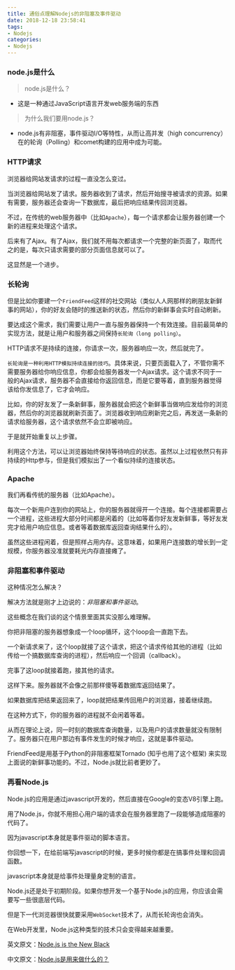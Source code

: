 ```yaml
---
title: 通俗点理解Nodejs的非阻塞及事件驱动
date: 2018-12-18 23:58:41
tags:
- Nodejs
categories:
- Nodejs
---
```



### node.js是什么
> node.js是什么？

* 这是一种通过JavaScript语言开发web服务端的东西

> 为什么我们要用node.js？

* node.js有非阻塞，事件驱动I/O等特性，从而让高并发（high concurrency）在的轮询（Polling）和comet构建的应用中成为可能。
<!--more-->
### HTTP请求

浏览器给网站发请求的过程一直没怎么变过。

当浏览器给网站发了请求。服务器收到了请求，然后开始搜寻被请求的资源。如果有需要，服务器还会查询一下数据库，最后把响应结果传回浏览器。

不过，在传统的web服务器中（比如`Apache`），每一个请求都会让服务器创建一个新的进程来处理这个请求。


后来有了Ajax。有了Ajax，我们就不用每次都请求一个完整的新页面了，取而代之的是，每次只请求需要的部分页面信息就可以了。

这显然是一个进步。

### 长轮询

但是比如你要建一个`FriendFeed`这样的社交网站（类似人人网那样的刷朋友新鲜事的网站），你的好友会随时的推送新的状态，然后你的新鲜事会实时自动刷新。

要达成这个需求，我们需要让用户一直与服务器保持一个有效连接。目前最简单的实现方法，就是让用户和服务器之间保持`长轮询（long polling）`。

HTTP请求不是持续的连接，你请求一次，服务器响应一次，然后就完了。

`长轮询是一种利用HTTP模拟持续连接的技巧`。具体来说，只要页面载入了，不管你需不需要服务器给你响应信息，你都会给服务器发一个Ajax请求。这个请求不同于一般的Ajax请求，服务器不会直接给你返回信息，而是它要等着，直到服务器觉得该给你发信息了，它才会响应。

比如，你的好友发了一条新鲜事，服务器就会把这个新鲜事当做响应发给你的浏览器，然后你的浏览器就刷新页面了。浏览器收到响应刷新完之后，再发送一条新的请求给服务器，这个请求依然不会立即被响应。

于是就开始重复以上步骤。

利用这个方法，可以让浏览器始终保持等待响应的状态。虽然以上过程依然只有非持续的Http参与，但是我们模拟出了一个看似持续的连接状态。

### Apache
我们再看传统的服务器（比如Apache）。

每次一个新用户连到你的网站上，你的服务器就得开一个连接。每个连接都需要占一个进程，这些进程大部分时间都是闲着的（比如等着你好友发新鲜事，等好友发完才给用户响应信息。或者等着数据库返回查询结果什么的）。

虽然这些进程闲着，但是照样占用内存。这意味着，如果用户连接数的增长到一定规模，你服务器没准就要耗光内存直接瘫了。

### 非阻塞和事件驱动
这种情况怎么解决？

解决方法就是刚才上边说的：_非阻塞和事件驱动_。

这些概念在我们谈的这个情景里面其实没那么难理解。

你把非阻塞的服务器想象成一个loop循环，这个loop会一直跑下去。

一个新请求来了，这个loop就接了这个请求，把这个请求传给其他的进程（比如传给一个搞数据库查询的进程），然后响应一个回调（callback）。

完事了这loop就接着跑，接其他的请求。

这样下来。服务器就不会像之前那样傻等着数据库返回结果了。

如果数据库把结果返回来了，loop就把结果传回用户的浏览器，接着继续跑。

在这种方式下，你的服务器的进程就不会闲着等着。

从而在理论上说，同一时刻的数据库查询数量，以及用户的请求数量就没有限制了。服务器只在用户那边有事件发生的时候才响应，这就是事件驱动。

FriendFeed是用基于Python的非阻塞框架Tornado (知乎也用了这个框架) 来实现上面说的新鲜事功能的。不过，Node.js就比前者更妙了。

### 再看Node.js

Node.js的应用是通过javascript开发的，然后直接在Google的变态V8引擎上跑。

用了Node.js，你就不用担心用户端的请求会在服务器里跑了一段能够造成阻塞的代码了。

因为javascript本身就是事件驱动的脚本语言。

你回想一下，在给前端写javascript的时候，更多时候你都是在搞事件处理和回调函数。

javascript本身就是给事件处理量身定制的语言。

Node.js还是处于初期阶段。如果你想开发一个基于Node.js的应用，你应该会需要写一些很底层代码。

但是下一代浏览器很快就要采用`WebSocket`技术了，从而长轮询也会消失。

在Web开发里，Node.js这种类型的技术只会变得越来越重要。


英文原文：[Node.js is the New Black](https://www.sitepoint.com/node-js-is-the-new-black/)

中文原文：[Node.js是用来做什么的？](https://www.zhihu.com/question/33578075/answer/56951771)
